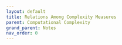 ```yaml
---
layout: default
title: Relations Among Complexity Measures
parent: Computational Complexity
grand_parent: Notes
nav_order: 0
---
```

